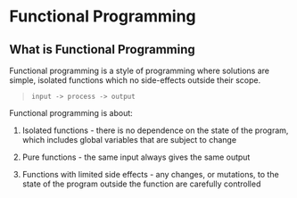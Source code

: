 # Functional Programming

## What is Functional Programming

Functional programming is a style of programming where solutions are simple, isolated functions which no side-effects outside their scope.

> `input -> process -> output`

Functional programming is about:

1. Isolated functions - there is no dependence on the state of the program, which includes global variables that are subject to change

2. Pure functions - the same input always gives the same output

3. Functions with limited side effects - any changes, or mutations, to the state of the program outside the function are carefully controlled